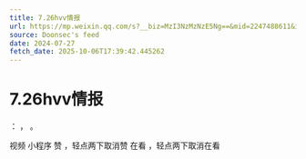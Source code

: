 ```yaml
---
title: 7.26hvv情报
url: https://mp.weixin.qq.com/s?__biz=MzI3NzMzNzE5Ng==&mid=2247488611&idx=1&sn=960edc1ca74d08c97866dfbb46f0dde1
source: Doonsec's feed
date: 2024-07-27
fetch_date: 2025-10-06T17:39:42.445262
---
```


# 7.26hvv情报

：
，
。

视频
小程序
赞
，轻点两下取消赞
在看
，轻点两下取消在看